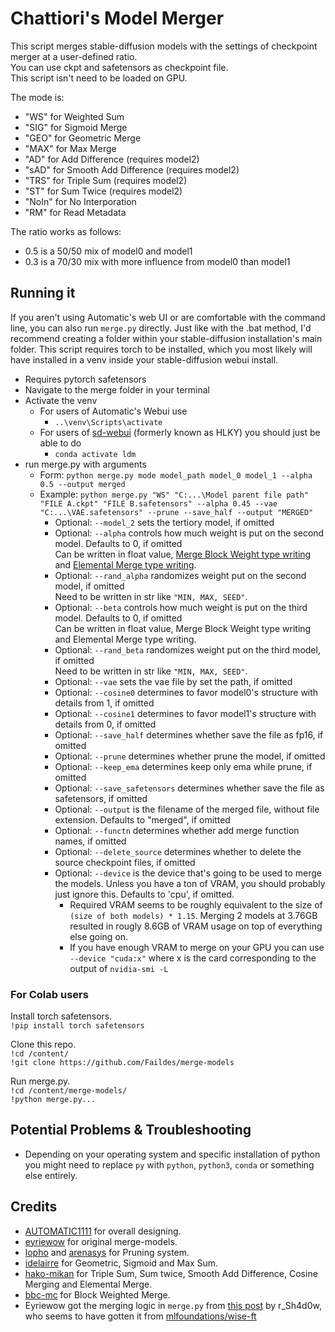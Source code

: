 # Chattiori's Model Merger

This script merges stable-diffusion models with the settings of checkpoint merger at a user-defined ratio.  
You can use ckpt and safetensors as checkpoint file.  
This script isn't need to be loaded on GPU.

The mode is:

- "WS" for Weighted Sum
- "SIG" for Sigmoid Merge
- "GEO" for Geometric Merge
- "MAX" for Max Merge
- "AD" for Add Difference (requires model2)
- "sAD" for Smooth Add Difference (requires model2)
- "TRS" for Triple Sum (requires model2)
- "ST" for Sum Twice (requires model2)
- "NoIn" for No Interporation
- "RM" for Read Metadata

The ratio works as follows:

- 0.5 is a 50/50 mix of model0 and model1
- 0.3 is a 70/30 mix with more influence from model0 than model1

## Running it

If you aren't using Automatic's web UI or are comfortable with the command line, you can also run `merge.py` directly.
Just like with the .bat method, I'd recommend creating a folder within your stable-diffusion installation's main folder. This script requires torch to be installed, which you most likely will have installed in a venv inside your stable-diffusion webui install.
- Requires pytorch safetensors
- Navigate to the merge folder in your terminal
- Activate the venv
  - For users of Automatic's Webui use
    - `..\venv\Scripts\activate`
  - For users of [sd-webui](https://github.com/sd-webui/stable-diffusion-webui) (formerly known as HLKY) you should just be able to do
    - `conda activate ldm`
- run merge.py with arguments
  - Form: `python merge.py mode model_path model_0 model_1 --alpha 0.5 --output merged`
  - Example: `python merge.py "WS" "C:...\Model parent file path" "FILE A.ckpt" "FILE B.safetensors" --alpha 0.45 --vae "C:...\VAE.safetensors" --prune --save_half --output "MERGED"`
    - Optional: `--model_2` sets the tertiory model, if omitted
    - Optional: `--alpha` controls how much weight is put on the second model. Defaults to 0, if omitted  
    Can be written in float value, [Merge Block Weight type writing](https://github.com/bbc-mc/sdweb-merge-block-weighted-gui/blob/master/README.md) and [Elemental Merge type writing](https://github.com/hako-mikan/sd-webui-supermerger/blob/main/elemental_en.md).
    - Optional: `--rand_alpha` randomizes weight put on the second model, if omitted  
    Need to be written in str like `"MIN, MAX, SEED"`.
    - Optional: `--beta` controls how much weight is put on the third model. Defaults to 0, if omitted  
    Can be written in float value, Merge Block Weight type writing and Elemental Merge type writing.
    - Optional: `--rand_beta` randomizes weight put on the third model, if omitted  
    Need to be written in str like `"MIN, MAX, SEED"`. 
    - Optional: `--vae` sets the vae file by set the path, if omitted
    - Optional: `--cosine0` determines to favor model0's structure with details from 1, if omitted
    - Optional: `--cosine1` determines to favor model1's structure with details from 0, if omitted
    - Optional: `--save_half` determines whether save the file as fp16, if omitted
    - Optional: `--prune` determines whether prune the model, if omitted
    - Optional: `--keep_ema` determines keep only ema while prune, if omitted
    - Optional: `--save_safetensors` determines whether save the file as safetensors, if omitted
    - Optional: `--output` is the filename of the merged file, without file extension. Defaults to "merged", if omitted
    - Optional: `--functn` determines whether add merge function names, if omitted
    - Optional: `--delete_source` determines whether to delete the source checkpoint files, if omitted
    - Optional: `--device` is the device that's going to be used to merge the models. Unless you have a ton of VRAM, you should probably just ignore this. Defaults to 'cpu', if omitted.
      - Required VRAM seems to be roughly equivalent to the size of `(size of both models) * 1.15`. Merging 2 models at 3.76GB resulted in rougly 8.6GB of VRAM usage on top of everything else going on.
      - If you have enough VRAM to merge on your GPU you can use `--device "cuda:x"` where x is the card corresponding to the output of `nvidia-smi -L`

### For Colab users

Install torch safetensors.  
`!pip install torch safetensors`

Clone this repo.  
`!cd /content/`  
`!git clone https://github.com/Faildes/merge-models`

Run merge.py.  
`!cd /content/merge-models/`  
`!python merge.py...`

## Potential Problems & Troubleshooting

- Depending on your operating system and specific installation of python you might need to replace `py` with `python`, `python3`, `conda` or something else entirely.

## Credits

- [AUTOMATIC1111](https://github.com/AUTOMATIC1111/stable-diffusion-webui) for overall designing.
- [eyriewow](https://github.com/eyriewow/merge-models) for original merge-models.
- [lopho](https://github.com/lopho/stable-diffusion-prune) and [arenasys](https://github.com/arenasys/stable-diffusion-webui-model-toolkit) for Pruning system.
- [idelairre](https://github.com/idelairre/sd-merge-models) for Geometric, Sigmoid and Max Sum.
- [hako-mikan](https://github.com/hako-mikan/sd-webui-supermerger) for Triple Sum, Sum twice, Smooth Add Difference, Cosine Merging and Elemental Merge.
- [bbc-mc](https://github.com/bbc-mc/sdweb-merge-block-weighted-gui) for Block Weighted Merge.
- Eyriewow got the merging logic in `merge.py` from [this post](https://discord.com/channels/1010980909568245801/1011008178957320282/1018117933894996038) by r_Sh4d0w, who seems to have gotten it from [mlfoundations/wise-ft](https://github.com/mlfoundations/wise-ft)
